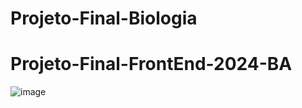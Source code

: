 ﻿# Projeto-Final-Biologia
# Projeto-Final-FrontEnd-2024-BA
![image](https://github.com/user-attachments/assets/a2444211-7519-429d-85c8-6cdcca328d61)
